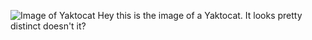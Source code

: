 ![Image of Yaktocat](https://octodex.github.com/images/yaktocat.png)
Hey this is the image of a Yaktocat. It looks pretty distinct doesn't it?
